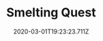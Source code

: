 ---
templateKey: blog-post
featuredpost: false
date: 2020-03-01T19:23:23.711Z
featuredimage: /img/quest_bg3.png
imgBg: quest_bg3
title: Smelting Quest
description: Now that you've built a furnace you can smelt some metal. According to Clint's instructions if you place 5 copper ore and 1 piece of coal in the furnace it should produce a copper bar.
reward: Copper Bar
tags:
  - Complete Forging Ahead
  - crafting
  - Copper Bar
  - quest
---